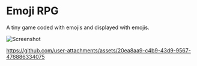 # Emoji RPG

A tiny game coded with emojis and displayed with emojis.

![Screenshot](https://github.com/user-attachments/assets/007ac6d2-ab0a-4f26-881c-4fadca6dbe8f)

https://github.com/user-attachments/assets/20ea8aa9-c4b9-43d9-9567-476886334075
